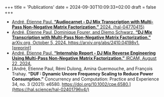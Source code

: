 +++
title = 'Publications'
date = 2024-09-30T10:09:33+02:00
draft = false
+++

- [André, Étienne Paul. **“Audiocarnet - DJ Mix Transcription with Multi-Pass Non-Negative Matrix Factorization.”** 2024. ⟨hal-04770415⟩](https://hal.science/hal-04770415)
- [André, Étienne Paul, Dominique Fourer, and Diemo Schwarz. **“DJ Mix Transcription with Multi-Pass Non-Negative Matrix Factorization.”** arXiv.org, October 5, 2024. https://arxiv.org/abs/2410.04198v1. [preprint]](https://arxiv.org/abs/2410.04198v1)
- [André, Étienne Paul. **“Internship Report - DJ Mix Reverse Engineering Using Multi-Pass Non-Negative Matrix Factorization.”** IRCAM, August 22, 2024.](</doc/ANDRE_Report_DJ mix reverse engineering using multi-pass non-negative matrix factorization.pdf>)
- [André, Etienne Paul, Rémi Dulong, Amina Guermouche, and François Trahay. **“DUF : Dynamic Uncore Frequency Scaling to Reduce Power Consumption.”** Concurrency and Computation: Practice and Experience 34, no. 3 (2021): e6580. https://doi.org/10.1002/cpe.6580.](https://hal.science/hal-02401796v4/)
